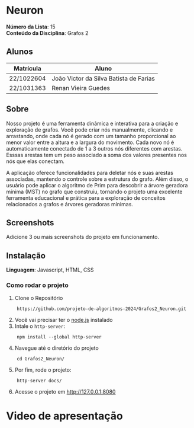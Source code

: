 # Neuron

**Número da Lista**: 15<br>
**Conteúdo da Disciplina**: Grafos 2<br>

## Alunos
|Matrícula | Aluno |
| -- | -- |
| 22/1022604  |  João Victor da Silva Batista de Farias |
| 22/1031363  |  Renan Vieira Guedes |

## Sobre
Nosso projeto é uma ferramenta dinâmica e interativa para a criação e exploração de grafos. Você pode criar nós manualmente, clicando e arrastando, onde cada nó é gerado com um tamanho proporcional ao menor valor entre a altura e a largura do movimento. Cada novo nó é automaticamente conectado de 1 a 3 outros nós diferentes com arestas. Esssas arestas tem um peso associado a soma dos valores presentes nos nós que elas conectam.

A aplicação oferece funcionalidades para deletar nós e suas arestas associadas, mantendo o controle sobre a estrutura do grafo. Além disso, o usuário pode aplicar o algoritmo de Prim para descobrir a árvore geradora mínima (MST) no grafo que construiu, tornando o projeto uma excelente ferramenta educacional e prática para a exploração de conceitos relacionados a grafos e árvores geradoras mínimas.

## Screenshots
Adicione 3 ou mais screenshots do projeto em funcionamento.

## Instalação
**Linguagem**: Javascript, HTML, CSS<br>

### Como rodar o projeto
1. Clone o Repositório 
  ```
      https://github.com/projeto-de-algoritmos-2024/Grafos2_Neuron.git
  ```
2. Você vai precisar ter o [node.js](https://nodejs.org/pt) instalado
3. Intale o `http-server`:
  ```
      npm install --global http-server
  ```
4. Navegue até o diretório do projeto
  ```
      cd Grafos2_Neuron/
  ```
5. Por fim, rode o projeto:
  ```
      http-server docs/
  ```
6. Acesse o projeto em http://127.0.0.1:8080


# Video de apresentação



